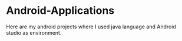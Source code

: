 # Android-Applications
Here are my android projects where I used java language and  Android studio as environment.
